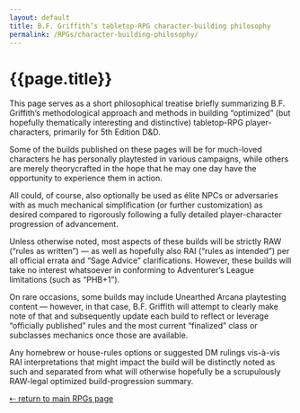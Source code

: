 ```yaml
---
layout: default
title: B.F. Griffith’s tabletop-RPG character-building philosophy
permalink: /RPGs/character-building-philosophy/
---
```


<div class="page">
  <h1 class="page-title">{{page.title}}</h1>
  <p>This page serves as a short philosophical treatise briefly summarizing B.F. Griffith’s methodological approach and methods in building “optimized” (but hopefully thematically interesting and distinctive) tabletop-RPG player-characters, primarily for 5th Edition D&D.</p>
  <p>Some of the builds published on these pages will be for much-loved characters he has personally playtested in various campaigns, while others are merely theorycrafted in the hope that he may one day have the opportunity to experience them in action.</p>
  <p>All could, of course, also optionally be used as élite NPCs or adversaries with as much mechanical simplification (or further customization) as desired compared to rigorously following a fully detailed player-character progression of advancement.</p>
  <p>Unless otherwise noted, most aspects of these builds will be strictly RAW (“rules as written”) — as well as hopefully also RAI (“rules as intended”) per all official errata and “Sage Advice” clarifications. However, these builds will take no interest whatsoever in conforming to Adventurer’s League limitations (such as “PHB+1”).</p>
  <p>On rare occasions, some builds may include Unearthed Arcana playtesting content — however, in that case, B.F. Griffith will attempt to clearly make note of that and subsequently update each build to reflect or leverage “officially published” rules and the most current “finalized” class or subclasses mechanics once those are available.</p>
  <p>Any homebrew or house-rules options or suggested DM rulings vis-à-vis RAI interpretations that might impact the build will be distinctly noted as such and separated from what will otherwise hopefully be a scrupulously RAW-legal optimized build-progression summary.</p>
  <p><a href="/RPGs/">&#8672; return to main RPGs page</a></p>
</div>